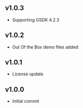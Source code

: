 v1.0.3
------

- Supporting GSDK 4.2.3

v1.0.2
------

- Out Of the Box demo files added

v1.0.1
------

- License update

v1.0.0
------

- Initial commit